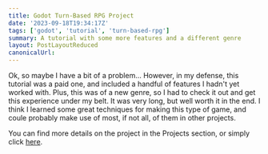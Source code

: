 ```yaml
---
title: Godot Turn-Based RPG Project
date: '2023-09-18T19:34:17Z'
tags: ['godot', 'tutorial', 'turn-based-rpg']
summary: A tutorial with some more features and a different genre
layout: PostLayoutReduced
canonicalUrl:
---
```


Ok, so maybe I have a bit of a problem... However, in my defense, this tutorial was a paid one, and included a handful
of features I hadn't yet worked with. Plus, this was of a new genre, so I had to check it out and get this experience
under my belt. It was very long, but well worth it in the end. I think I learned some great techniques for making this
type of game, and coule probably make use of most, if not all, of them in other projects.

You can find more details on the project in the Projects section, or simply click [here](/projects/godot-turn-based-rpg).
